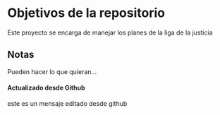 # Objetivos de la repositorio

Este proyecto se encarga de manejar los planes de la liga de la justicia


## Notas
Pueden hacer lo que quieran...


#### Actualizado desde Github
este es un mensaje editado desde github
